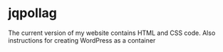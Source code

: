 # jqpollag
The current version of my website contains HTML and CSS code. Also instructions for creating WordPress as a container
